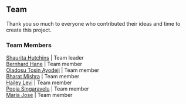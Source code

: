 ## Team

Thank you so much to everyone who contributed their ideas and time to create this project.

### Team Members

[Shaurita Hutchins](https://github.com/sdhutchins) | Team leader   
[Bernhard Hane](https://github.com/swiss-made) | Team member   
[Oladosu Tosin Ayodeji](https://github.com/AIT1995) | Team member   
[Bharat Mishra](https://github.com/bharatm26) | Team member  
[Hailey Levi](https://github.com/orgs/u-brite/people/chaoticsci) | Team member  
[Pooja Singaravelu](https://github.com/orgs/u-brite/people/Poojas241) | Team member  
[Maria Jose](https://github.com/MariaJose501) | Team member